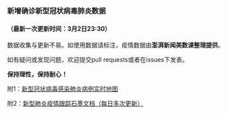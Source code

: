 
### 新增确诊新型冠状病毒肺炎数据
#### （最新一次更新时间：3月2日23:30）

数据收集与更新不易。如使用数据请标注，疫情数据由**澎湃新闻美数课整理提供**。

如有疑问或发现问题，欢迎提交pull requests或者在issues下发表。

**保持理性，保持耐心！**

附1：[新型冠状病毒感染肺炎病例实时地图](http://projects.thepaper.cn/thepaper-cases/839studio/feiyan/)

附2：[新型肺炎疫情跟踪石墨文档（每日多次更新）](https://shimo.im/sheets/tyWrrrqppYVwQtCW/gVSL1/)
